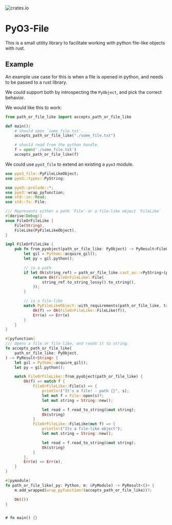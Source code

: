 ![crates.io](https://img.shields.io/crates/v/pyo3-file.svg)

# PyO3-File

This is a small utility library to facilitate working with python file-like objects with rust.

## Example

An example use case for this is when a file is opened in python, and needs to be passed to a rust library.

We could support both by introspecting the `PyObject`, and pick the correct behavior.

We would like this to work:
```python
from path_or_file_like import accepts_path_or_file_like

def main():
    # should open `some_file.txt`.
    accepts_path_or_file_like("./some_file.txt")

    # should read from the python handle.
    f = open('./some_file.txt')
    accepts_path_or_file_like(f)
```

We could use `pyo3_file` to extend an existing a `pyo3` module.

```rust
use pyo3_file::PyFileLikeObject;
use pyo3::types::PyString;

use pyo3::prelude::*;
use pyo3::wrap_pyfunction;
use std::io::Read;
use std::fs::File;

/// Represents either a path `File` or a file-like object `FileLike`
#[derive(Debug)]
enum FileOrFileLike {
    File(String),
    FileLike(PyFileLikeObject),
}

impl FileOrFileLike {
    pub fn from_pyobject(path_or_file_like: PyObject) -> PyResult<FileOrFileLike> {
        let gil = Python::acquire_gil();
        let py = gil.python();

        // is a path
        if let Ok(string_ref) = path_or_file_like.cast_as::<PyString>(py) {
            return Ok(FileOrFileLike::File(
                string_ref.to_string_lossy().to_string(),
            ));
        }

        // is a file-like
        match PyFileLikeObject::with_requirements(path_or_file_like, true, false, true) {
            Ok(f) => Ok(FileOrFileLike::FileLike(f)),
            Err(e) => Err(e)
        }
    }
}

#[pyfunction]
/// Opens a file or file-like, and reads it to string.
fn accepts_path_or_file_like(
    path_or_file_like: PyObject,
) -> PyResult<String> {
    let gil = Python::acquire_gil();
    let py = gil.python();

    match FileOrFileLike::from_pyobject(path_or_file_like) {
        Ok(f) => match f {
            FileOrFileLike::File(s) => {
                println!("It's a file! - path {}", s);
                let mut f = File::open(s)?;
                let mut string = String::new();

                let read = f.read_to_string(&mut string);
                Ok(string)
            }
            FileOrFileLike::FileLike(mut f) => {
                println!("Its a file-like object");
                let mut string = String::new();

                let read = f.read_to_string(&mut string);
                Ok(string)
            }
        },
        Err(e) => Err(e),
    }
}

#[pymodule]
fn path_or_file_like(_py: Python, m: &PyModule) -> PyResult<()> {
    m.add_wrapped(wrap_pyfunction!(accepts_path_or_file_like))?;

    Ok(())
}


# fn main() {}
```
